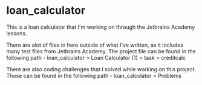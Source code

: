 # loan_calculator
This is a loan calculator that I'm working on through the Jetbrains Academy lessons. 

There are alot of files in here outside of what I've written, as it includes many test files from Jetbrains Academy. The project file can be found in the following path - 
loan_calculator > Loan Calculator (1) > task > creditcalc

There are also coding challenges that I solved while working on this project. Those can be found in the following path - 
loan_calculator > Problems
